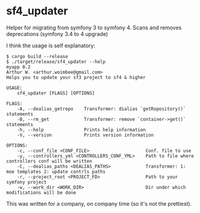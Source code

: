 # sf4_updater
Helper for migrating from symfony 3 to symfony 4. Scans and removes deprecations (symfony 3.4 to 4 upgrade)

I think the usage is self explanatory:
```
$ cargo build --release
$ ./target/release/sf4_updater --help
myapp 0.2
Arthur W. <arthur.woimbee@gmail.com>
Helps you to update your sf3 project to sf4 & higher

USAGE:
    sf4_updater [FLAGS] [OPTIONS]

FLAGS:
    -A, --dealias_getrepo    Transformer: dialias `getRopository()` statements
    -B, --rm_get             Transformer: remove `container->get()` statements
    -h, --help               Prints help information
    -V, --version            Prints version information

OPTIONS:
    -c, --conf_file <CONF_FILE>                     Conf. file to use
    -y, --controllers_yml <CONTROLLERS_CONF_YML>    Path to file where controllers conf will be written
    -C, --dealias_paths <DEALIAS_PATHS>             Transformer: 1: moe templates 2: update contrls paths
    -r, --project_root <PROJECT_FD>                 Path to your symfony project
    -w, --work_dir <WORK_DIR>                       Dir under which modifications will be done

```

This was written for a company, on company time (so it's not the prettiest).
